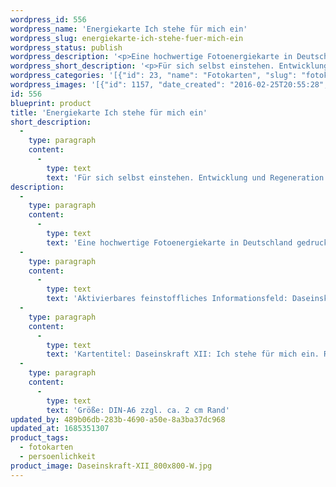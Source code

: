 ```yaml
---
wordpress_id: 556
wordpress_name: 'Energiekarte Ich stehe für mich ein'
wordpress_slug: energiekarte-ich-stehe-fuer-mich-ein
wordpress_status: publish
wordpress_description: '<p>Eine hochwertige Fotoenergiekarte in Deutschland gedruckt und in Handarbeit laminiert.  Sie ist in Postkartengröße (DIN-A6) gut zu transportieren und kann auch auf den Körper aufgelegt werden.</p><p>Aktivierbares feinstoffliches Informationsfeld: Daseinskraft - Selbstannahme - Selbstdarstellung: Entwicklung der Fähigkeit, für sich selbst einzustehen. Erkenntnis darüber gewinnen, wie kraftvoll man selbst als Mensch tatsächlich in seiner tatsächlichen Persönlichkeit ist. Stimmige Aktivität zur Stärkung der eigenen Lebenskräfte (im Detail oder im Generellen). Diese Stärkung kann aktiv oder passiv erfolgen, wie z.B. im Schlaf, während der Regenerationsphase.</p><p>Kartentitel: Daseinskraft XII: Ich stehe für mich ein. Reihe: Daseinskraft.</p><p>Größe: DIN-A6 zzgl. ca. 2 cm Rand<br />Andere Formate sind individuell für Sie innerhalb weniger Tage herstellbar. Bitte kontaktieren Sie uns hierfür unter <a href="mailto:info@elvedenverlag.de">info@elvedenverlag.de</a>.</p><p><a href="https://my.feenbaum.de/anwendung-energiebilder-foto-laminiert/">Anwendungshinweise</a>      <a href="https://my.feenbaum.de/produktinformationen-fotokarten/">Produktinformationen</a></p>'
wordpress_short_description: '<p>Für sich selbst einstehen. Entwicklung und Regeneration der eigenen Lebenskraft</p>'
wordpress_categories: '[{"id": 23, "name": "Fotokarten", "slug": "fotokarten"}, {"id": 37, "name": "Pers\u00f6nlichkeit", "slug": "persoenlichkeit"}]'
wordpress_images: '[{"id": 1157, "date_created": "2016-02-25T20:55:28", "date_created_gmt": "2016-02-25T18:55:28", "date_modified": "2016-02-25T20:55:28", "date_modified_gmt": "2016-02-25T18:55:28", "src": "https://my.feenbaum.de/wp-content/uploads/2016/02/Daseinskraft-XII_800x800-W.jpg", "name": "Daseinskraft-XII_800x800-W", "alt": ""}]'
id: 556
blueprint: product
title: 'Energiekarte Ich stehe für mich ein'
short_description:
  -
    type: paragraph
    content:
      -
        type: text
        text: 'Für sich selbst einstehen. Entwicklung und Regeneration der eigenen Lebenskraft'
description:
  -
    type: paragraph
    content:
      -
        type: text
        text: 'Eine hochwertige Fotoenergiekarte in Deutschland gedruckt und in Handarbeit laminiert.  Sie ist in Postkartengröße (DIN-A6) gut zu transportieren und kann auch auf den Körper aufgelegt werden.'
  -
    type: paragraph
    content:
      -
        type: text
        text: 'Aktivierbares feinstoffliches Informationsfeld: Daseinskraft - Selbstannahme - Selbstdarstellung: Entwicklung der Fähigkeit, für sich selbst einzustehen. Erkenntnis darüber gewinnen, wie kraftvoll man selbst als Mensch tatsächlich in seiner tatsächlichen Persönlichkeit ist. Stimmige Aktivität zur Stärkung der eigenen Lebenskräfte (im Detail oder im Generellen). Diese Stärkung kann aktiv oder passiv erfolgen, wie z.B. im Schlaf, während der Regenerationsphase.'
  -
    type: paragraph
    content:
      -
        type: text
        text: 'Kartentitel: Daseinskraft XII: Ich stehe für mich ein. Reihe: Daseinskraft.'
  -
    type: paragraph
    content:
      -
        type: text
        text: 'Größe: DIN-A6 zzgl. ca. 2 cm Rand'
updated_by: 489b06db-283b-4690-a50e-8a3ba37dc968
updated_at: 1685351307
product_tags:
  - fotokarten
  - persoenlichkeit
product_image: Daseinskraft-XII_800x800-W.jpg
---
```

